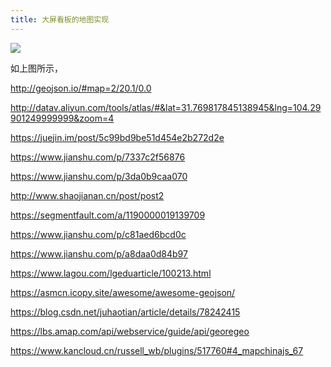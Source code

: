 ```yaml
---
title: 大屏看板的地图实现
---
```


![](https://i.loli.net/2020/08/21/LUIatB5VhcqCksj.png)

如上图所示，

http://geojson.io/#map=2/20.1/0.0

http://datav.aliyun.com/tools/atlas/#&lat=31.769817845138945&lng=104.29901249999999&zoom=4

https://juejin.im/post/5c99bd9be51d454e2b272d2e

https://www.jianshu.com/p/7337c2f56876

https://www.jianshu.com/p/3da0b9caa070

http://www.shaojianan.cn/post/post2

https://segmentfault.com/a/1190000019139709

https://www.jianshu.com/p/c81aed6bcd0c

https://www.jianshu.com/p/a8daa0d84b97

https://www.lagou.com/lgeduarticle/100213.html

https://asmcn.icopy.site/awesome/awesome-geojson/

https://blog.csdn.net/juhaotian/article/details/78242415

https://lbs.amap.com/api/webservice/guide/api/georegeo

https://www.kancloud.cn/russell_wb/plugins/517760#4_mapchinajs_67
